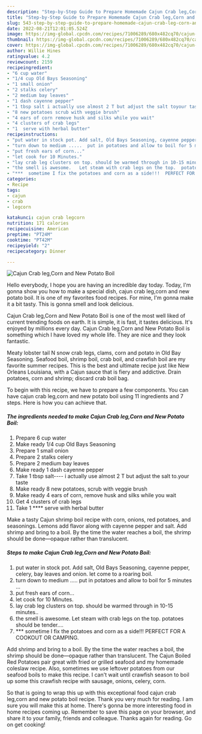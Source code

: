 ```yaml
---
description: "Step-by-Step Guide to Prepare Homemade Cajun Crab leg,Corn and New Potato Boil"
title: "Step-by-Step Guide to Prepare Homemade Cajun Crab leg,Corn and New Potato Boil"
slug: 543-step-by-step-guide-to-prepare-homemade-cajun-crab-leg-corn-and-new-potato-boil
date: 2022-08-21T12:01:05.524Z
image: https://img-global.cpcdn.com/recipes/71006289/680x482cq70/cajun-crab-legcorn-and-new-potato-boil-recipe-main-photo.jpg
thumbnail: https://img-global.cpcdn.com/recipes/71006289/680x482cq70/cajun-crab-legcorn-and-new-potato-boil-recipe-main-photo.jpg
cover: https://img-global.cpcdn.com/recipes/71006289/680x482cq70/cajun-crab-legcorn-and-new-potato-boil-recipe-main-photo.jpg
author: Willie Hines
ratingvalue: 4.2
reviewcount: 2159
recipeingredient:
- "6 cup water"
- "1/4 cup Old Bays Seasoning"
- "1 small onion"
- "2 stalks celery"
- "2 medium bay leaves"
- "1 dash cayenne pepper"
- "1 tbsp salt i actually use almost 2 T but adjust the salt toyour taste"
- "8 new potatoes scrub with veggie brush"
- "4 ears of corn remove husk and silks while you wait"
- "4 clusters of crab legs"
- "1  serve with herbal butter"
recipeinstructions:
- "put water in stock pot. Add salt, Old Bays Seasoning, cayenne pepper, celery, bay leaves and onion. let come to a roaring boil."
- "turn down to medium .....  put in potatoes and allow to boil for 5 minutes ..."
- "put fresh ears of corn..."
- "let cook for 10 Minutes."
- "lay crab leg clusters on top. should be warmed through in 10-15 minutes.."
- "the smell is awesome.   Let steam with crab legs on the top.  potatoes should be tender...."
- "***  sometime I fix the potatoes and corn as a side!!!  PERFECT FOR A COOKOUT OR CAMPING."
categories:
- Recipe
tags:
- cajun
- crab
- legcorn

katakunci: cajun crab legcorn 
nutrition: 171 calories
recipecuisine: American
preptime: "PT24M"
cooktime: "PT42M"
recipeyield: "2"
recipecategory: Dinner

---
```



![Cajun Crab leg,Corn and New Potato Boil](https://img-global.cpcdn.com/recipes/71006289/680x482cq70/cajun-crab-legcorn-and-new-potato-boil-recipe-main-photo.jpg)

Hello everybody, I hope you are having an incredible day today. Today, I'm gonna show you how to make a special dish, cajun crab leg,corn and new potato boil. It is one of my favorites food recipes. For mine, I'm gonna make it a bit tasty. This is gonna smell and look delicious.

Cajun Crab leg,Corn and New Potato Boil is one of the most well liked of current trending foods on earth. It is simple, it is fast, it tastes delicious. It's enjoyed by millions every day. Cajun Crab leg,Corn and New Potato Boil is something which I have loved my whole life. They are nice and they look fantastic.

Meaty lobster tail N snow crab legs, clams, corn and potato in Old Bay Seasoning. Seafood boil, shrimp boil, crab boil, and crawfish boil are my favorite summer recipes. This is the best and ultimate recipe just like New Orleans Louisiana, with a Cajun sauce that is fiery and addictive. Drain potatoes, corn and shrimp; discard crab boil bag.


To begin with this recipe, we have to prepare a few components. You can have cajun crab leg,corn and new potato boil using 11 ingredients and 7 steps. Here is how you can achieve that.

<!--inarticleads1-->

##### The ingredients needed to make Cajun Crab leg,Corn and New Potato Boil:

1. Prepare 6 cup water
1. Make ready 1/4 cup Old Bays Seasoning
1. Prepare 1 small onion
1. Prepare 2 stalks celery
1. Prepare 2 medium bay leaves
1. Make ready 1 dash cayenne pepper
1. Take 1 tbsp salt---- i actually use almost 2 T but adjust the salt to.your taste
1. Make ready 8 new potatoes, scrub with veggie brush
1. Make ready 4 ears of corn, remove husk and silks while you wait
1. Get 4 clusters of crab legs
1. Take 1 **** serve with herbal butter


Make a tasty Cajun shrimp boil recipe with corn, onions, red potatoes, and seasonings. Lemons add flavor along with cayenne pepper and salt. Add shrimp and bring to a boil. By the time the water reaches a boil, the shrimp should be done—opaque rather than translucent. 

<!--inarticleads2-->

##### Steps to make Cajun Crab leg,Corn and New Potato Boil:

1. put water in stock pot. Add salt, Old Bays Seasoning, cayenne pepper, celery, bay leaves and onion. let come to a roaring boil.
1. turn down to medium .....  put in potatoes and allow to boil for 5 minutes ...
1. put fresh ears of corn...
1. let cook for 10 Minutes.
1. lay crab leg clusters on top. should be warmed through in 10-15 minutes..
1. the smell is awesome.   Let steam with crab legs on the top.  potatoes should be tender....
1. ***  sometime I fix the potatoes and corn as a side!!!  PERFECT FOR A COOKOUT OR CAMPING.


Add shrimp and bring to a boil. By the time the water reaches a boil, the shrimp should be done—opaque rather than translucent. The Cajun Boiled Red Potatoes pair great with fried or grilled seafood and my homemade coleslaw recipe. Also, sometimes we use leftover potatoes from our seafood boils to make this recipe. I can&#39;t wait until crawfish season to boil up some this crawfish recipe with sausage, onions, celery, corn. 

So that is going to wrap this up with this exceptional food cajun crab leg,corn and new potato boil recipe. Thank you very much for reading. I am sure you will make this at home. There's gonna be more interesting food in home recipes coming up. Remember to save this page on your browser, and share it to your family, friends and colleague. Thanks again for reading. Go on get cooking!
